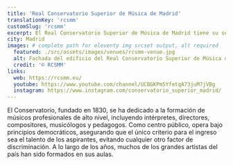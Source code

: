 ```yaml
---
title: 'Real Conservatorio Superior de Música de Madrid'
translationKey: 'rcsmm'
customSlug: 'rcsmm'
excerpt: El Real Conservatorio Superior de Música de Madrid tiene su sede en un remodelado pabellón del siglo XVIII, enfrente del Centro Nacional de Arte Reina Sofía y aproximadamente a 200 metros de la madrileña estación de Atocha.
city: Madrid
images: # complete path for eleventy img srcset output, alt required
  featured: ./src/assets/images/venues/rcsmm-venue.jpg
  alt: Fachada del edificio del Real Conservatorio Superior de Música de Madrid
  credit: '© RCSMM'
links:
  web: https://rcsmm.eu/
  youtube: https://www.youtube.com/channel/UCBGKPm5YfetqA73juM7jVBg
  instagram: https://www.instagram.com/conservatorio_superior_madrid/
---
```


El Conservatorio, fundado en 1830, se ha dedicado a la formación de músicos profesionales de alto nivel, incluyendo intérpretes, directores, compositores, musicólogos y pedagogos. Como centro público, opera bajo principios democráticos, asegurando que el único criterio para el ingreso sea el talento de los aspirantes, evitando cualquier otro factor de discriminación. A lo largo de los años, muchos de los grandes artistas del país han sido formados en sus aulas.
